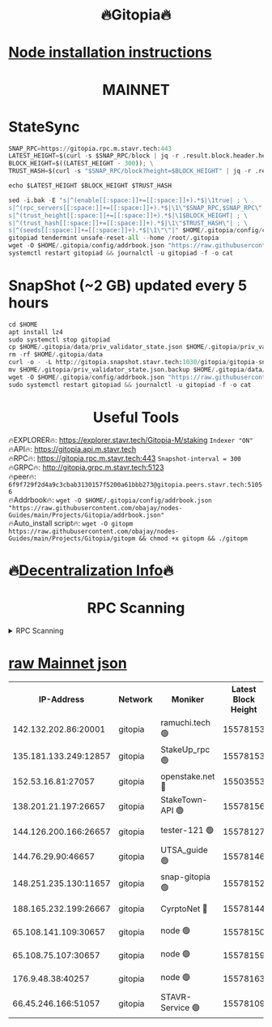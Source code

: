 <h1 align="center"> 🔥Gitopia🔥</h1>

[Node installation instructions](https://github.com/obajay/nodes-Guides/tree/main/Projects/Gitopia)
=

<h1 align="center"> MAINNET</h1>

# StateSync
```python
SNAP_RPC=https://gitopia.rpc.m.stavr.tech:443
LATEST_HEIGHT=$(curl -s $SNAP_RPC/block | jq -r .result.block.header.height); \
BLOCK_HEIGHT=$((LATEST_HEIGHT - 300)); \
TRUST_HASH=$(curl -s "$SNAP_RPC/block?height=$BLOCK_HEIGHT" | jq -r .result.block_id.hash)

echo $LATEST_HEIGHT $BLOCK_HEIGHT $TRUST_HASH

sed -i.bak -E "s|^(enable[[:space:]]+=[[:space:]]+).*$|\1true| ; \
s|^(rpc_servers[[:space:]]+=[[:space:]]+).*$|\1\"$SNAP_RPC,$SNAP_RPC\"| ; \
s|^(trust_height[[:space:]]+=[[:space:]]+).*$|\1$BLOCK_HEIGHT| ; \
s|^(trust_hash[[:space:]]+=[[:space:]]+).*$|\1\"$TRUST_HASH\"| ; \
s|^(seeds[[:space:]]+=[[:space:]]+).*$|\1\"\"|" $HOME/.gitopia/config/config.toml
gitopiad tendermint unsafe-reset-all --home /root/.gitopia
wget -O $HOME/.gitopia/config/addrbook.json "https://raw.githubusercontent.com/obajay/nodes-Guides/main/Projects/Gitopia/addrbook.json"
systemctl restart gitopiad && journalctl -u gitopiad -f -o cat
```
# SnapShot (~2 GB) updated every 5 hours
```python
cd $HOME
apt install lz4
sudo systemctl stop gitopiad
cp $HOME/.gitopia/data/priv_validator_state.json $HOME/.gitopia/priv_validator_state.json.backup
rm -rf $HOME/.gitopia/data
curl -o - -L http://gitopia.snapshot.stavr.tech:1030/gitopia/gitopia-snap.tar.lz4 | lz4 -c -d - | tar -x -C $HOME/.gitopia --strip-components 2
mv $HOME/.gitopia/priv_validator_state.json.backup $HOME/.gitopia/data/priv_validator_state.json
wget -O $HOME/.gitopia/config/addrbook.json "https://raw.githubusercontent.com/obajay/nodes-Guides/main/Projects/Gitopia/addrbook.json"
sudo systemctl restart gitopiad && journalctl -u gitopiad -f -o cat
```
 <h1 align="center"> Useful Tools</h1>

🔥EXPLORER🔥:      https://explorer.stavr.tech/Gitopia-M/staking  `Indexer "ON"` \
🔥API🔥: 			 		 https://gitopia.api.m.stavr.tech \
🔥RPC🔥:           https://gitopia.rpc.m.stavr.tech:443              `Snapshot-interval = 300` \
🔥GRPC🔥:          http://gitopia.grpc.m.stavr.tech:5123 \
🔥peer🔥:					 `6f9f729f2d4a9c3cbab3130157f5200a61bbb273@gitopia.peers.stavr.tech:51056` \
🔥Addrbook🔥:    ```wget -O $HOME/.gitopia/config/addrbook.json "https://raw.githubusercontent.com/obajay/nodes-Guides/main/Projects/Gitopia/addrbook.json"``` \
🔥Auto_install script🔥: ```wget -O gitopm https://raw.githubusercontent.com/obajay/nodes-Guides/main/Projects/Gitopia/gitopm && chmod +x gitopm && ./gitopm```

🔥[Decentralization Info](https://github.com/obajay/StateSync-snapshots/tree/main/Projects/Gitopia/Decentralization)🔥
=

<h1 align="center"> RPC Scanning</h1>

<details>
<summary>RPC Scanning</summary>

<h2 align="center"> We scan nodes in real time every 4 hours. And we provide the final result of RPC endpoints.
We cannot influence the operation of these nodes in any way. </h2>


```python
If Voting Power is higher than 0 --> then the Node is a validator of the network and may be subject to attack and be a potential threat to the chain.
```
```python
We marked such validators with a red symbol
```

</details>

[raw Mainnet json](https://rpc-check.gitopm.stavr.tech/gitopm/rpc-gitopm-result.json)
=

<table><tr><th>IP-Address</th><th>Network</th><th>Moniker</th><th>Latest Block Height</th><th>Earliest Block Height</th><th>Catching Up</th><th>Tx Index</th><th>Voting Power</th><th>Scan Time</th></tr><tr><td>142.132.202.86:20001</td><td>gitopia</td><td>ramuchi.tech 🟢</td><td>15578153</td><td>6548337</td><td>False</td><td>on</td><td>0</td><td>2024-03-19T12:05:01.897967147UTC</td></tr><tr><td>135.181.133.249:12857</td><td>gitopia</td><td>StakeUp_rpc 🟢</td><td>15578153</td><td>8010001</td><td>False</td><td>on</td><td>0</td><td>2024-03-19T12:05:02.247899097UTC</td></tr><tr><td>152.53.16.81:27057</td><td>gitopia</td><td>openstake.net 🔴</td><td>15503553</td><td>10455001</td><td>False</td><td>off</td><td>61770</td><td>2024-03-19T12:04:18.928825064UTC</td></tr><tr><td>138.201.21.197:26657</td><td>gitopia</td><td>StakeTown-API 🟢</td><td>15578156</td><td>12733501</td><td>False</td><td>on</td><td>0</td><td>2024-03-19T12:05:06.605988537UTC</td></tr><tr><td>144.126.200.166:26657</td><td>gitopia</td><td>tester-121 🟢</td><td>15578127</td><td>12832814</td><td>False</td><td>off</td><td>0</td><td>2024-03-19T12:04:21.275081898UTC</td></tr><tr><td>144.76.29.90:46657</td><td>gitopia</td><td>UTSA_guide 🟢</td><td>15578146</td><td>13035301</td><td>False</td><td>on</td><td>0</td><td>2024-03-19T12:04:50.817639787UTC</td></tr><tr><td>148.251.235.130:11657</td><td>gitopia</td><td>snap-gitopia 🟢</td><td>15578152</td><td>14941501</td><td>False</td><td>on</td><td>0</td><td>2024-03-19T12:04:59.662821615UTC</td></tr><tr><td>188.165.232.199:26667</td><td>gitopia</td><td>CyrptoNet 🔴</td><td>15578144</td><td>15044042</td><td>False</td><td>off</td><td>18672</td><td>2024-03-19T12:04:46.520663028UTC</td></tr><tr><td>65.108.141.109:30657</td><td>gitopia</td><td>node 🟢</td><td>15578150</td><td>15095965</td><td>False</td><td>on</td><td>0</td><td>2024-03-19T12:04:57.305550042UTC</td></tr><tr><td>65.108.75.107:30657</td><td>gitopia</td><td>node 🟢</td><td>15578159</td><td>15146660</td><td>False</td><td>on</td><td>0</td><td>2024-03-19T12:05:11.003515508UTC</td></tr><tr><td>176.9.48.38:40257</td><td>gitopia</td><td>node 🟢</td><td>15578163</td><td>15437001</td><td>False</td><td>on</td><td>0</td><td>2024-03-19T12:05:17.390633715UTC</td></tr><tr><td>66.45.246.166:51057</td><td>gitopia</td><td>STAVR-Service 🟢</td><td>15578109</td><td>15571501</td><td>False</td><td>on</td><td>0</td><td>2024-03-19T12:04:40.128393966UTC</td></tr></table>
